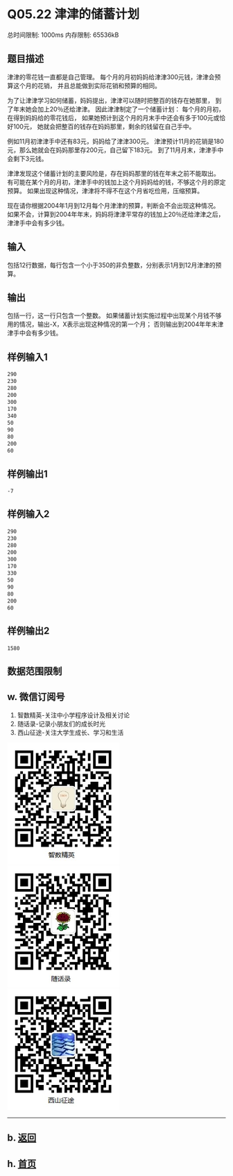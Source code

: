 # Q05.22 津津的储蓄计划

总时间限制: 1000ms 内存限制: 65536kB

## 题目描述   

津津的零花钱一直都是自己管理。
每个月的月初妈妈给津津300元钱，津津会预算这个月的花销，
并且总能做到实际花销和预算的相同。

为了让津津学习如何储蓄，妈妈提出，津津可以随时把整百的钱存在她那里，
到了年末她会加上20％还给津津。
因此津津制定了一个储蓄计划：
每个月的月初，在得到妈妈给的零花钱后，
如果她预计到这个月的月末手中还会有多于100元或恰好100元，
她就会把整百的钱存在妈妈那里，剩余的钱留在自己手中。

例如11月初津津手中还有83元，妈妈给了津津300元。
津津预计11月的花销是180元，那么她就会在妈妈那里存200元，自己留下183元。
到了11月月末，津津手中会剩下3元钱。

津津发现这个储蓄计划的主要风险是，存在妈妈那里的钱在年末之前不能取出。
有可能在某个月的月初，津津手中的钱加上这个月妈妈给的钱，不够这个月的原定预算。
如果出现这种情况，津津将不得不在这个月省吃俭用，压缩预算。

现在请你根据2004年1月到12月每个月津津的预算，判断会不会出现这种情况。
如果不会，计算到2004年年末，妈妈将津津平常存的钱加上20％还给津津之后，
津津手中会有多少钱。

## 输入   

包括12行数据，每行包含一个小于350的非负整数，分别表示1月到12月津津的预算。

## 输出   

包括一行，这一行只包含一个整数。
如果储蓄计划实施过程中出现某个月钱不够用的情况，输出-X，X表示出现这种情况的第一个月；
否则输出到2004年年末津津手中会有多少钱。

## 样例输入1

    290  
    230  
    280  
    200  
    300  
    170  
    340  
    50   
    90   
    80   
    200  
    60  

## 样例输出1

    -7

## 样例输入2

    290 
    230 
    280 
    200 
    300 
    170 
    330 
    50 
    90 
    80 
    200 
    60

## 样例输出2

    1580

## 数据范围限制


## w. 微信订阅号

1. 智数精英-关注中小学程序设计及相关讨论
2. 随话录-记录小朋友们的成长时光
2. 西山征途-关注大学生成长、学习和生活

![欢迎关注“智数精英”订阅号](../../assets/me/img/idea8.jpg)
![欢迎关注“随话录”订阅号](../../assets/me/img/shl8.jpg)
![欢迎关注“西山征途”订阅号](../../assets/me/img/xszt8.jpg)

----------

## b. [返回](../)
    
## h. [首页](../../)


